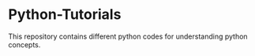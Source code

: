 # Python-Tutorials
This repository contains different python codes for understanding python concepts.
